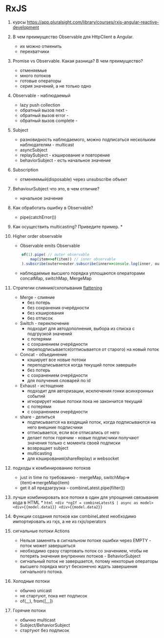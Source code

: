 # RxJS

1. курсы https://app.pluralsight.com/library/courses/rxjs-angular-reactive-development
1. В чем преимущество Observable для HttpClient в Angular.
	* их можно отменить
	* перехватчики
1. Promise vs Observable. Какая разница? В чем преимущество?
	* отменяемые
	* много потоков
	* готовые операторы
	* серия значений, а не только одно
1. Observable - наблюдаемый
	* lazy push collection
	* обратный вызов next -
	* обратный вызов error -
	* обратный вызов complete -
1. Subject
	* разновидность наблюдаемого, можно подписаться нескольким наблюдателям - multicast
	* asyncSubject
	* replaySubject - кэширование и повторение
	* behaviorSubject - есть начальное значение
1. Subscription
	* отменяемый(disposable) через unsubscribe объект
1. BehaviourSubject что это, в чем отличие?
	* начальное значение
1. Как обработать ошибку в Observable?
	* pipe(catchError())
1. Как осуществить multicasting? Приведите пример.
	*
1. Higher order observable
	* Observable emits Observable

	```ts
		of(1).pipe( // outer observable
			map(item=>of(item)) // inner observable
		).subscribe(outer=>outer.subscribe(inner=>console.log(inner, outer)))
	```
	* наблюдаемые высшего порядка уплощаются операторами concatMap, switchMap, MergeMap 
1. Стратегии слияния/схлопывания [flattening](https://medium.com/@shairez/a-super-ninja-trick-to-learn-rxjss-switchmap-mergemap-concatmap-and-exhaustmap-forever-88e178a75f1b)
	* Merge - слияние
		* без потерь
		* без сохранения очерёдности
		* без кэширования
		* без отписок
	* Switch - переключение
		* подходит для автодополнения, выбора из списка с подгрузкой значений
		* с потерями
		* с сохранением очерёдности
		* переподписывается(отписывается от старого) на новый поток
	* Concat - объединение
		* кэширует все новые потоки
		* переподписывается когда текущий поток завершён
		* без потерь
		* с сохранением очерёдности
		* для получения словарей по id
	* Exhaust - истощение
		* подходит для авторизации, исключения гонки асинхронных событий
		* игнорирует новые потоки пока не закончится текущий
		* с потерями
		* с сохранением очерёдности
	* share - делиться
		* подписывается на входящий поток, когда подписываются на него внешние подписчики
		* отписывается, если все отписались от него
		* делает поток горячим - новые подписчики получают значения только с момента своей подписки
		* возвращает subject
		* multicasting
		* для кэширования(shareReplay) и websocket
1. подходы к комбинированию потоков
	* just in time по требованию - mergeMap, switchMap=>(item)=>mergeMap(item)
	* get it all предзагрузка - combineLatest.pipe(filter())
1. лучше комбинировать все потоки в один для упрощения связывания кода в HTML
	* 
		```html
			<div *ngIf = combineLatest$ | async as model>
				<div>{{model.data1}}
					<div>{{model.data2}}
		```
1. Функции создания потоков как combineLatest необходимо импортировать из rxjs, а не из rxjs/operators
1. сигнальные потоки Actions
	* Нельзя заменять в сигнальном потоке ошибки через EMPTY - поток может завершиться
	* необходимо сразу стартовать поток со значением, чтобы не потерять значения внутренних потоков - BehaviorSubject
	* сигнальный поток не завершается, потому некоторые операторы высшего порядка могут бесконечно ждать завершения сигнального потока.
1. Холодные потоки
	* обычно unicast
	* не стартуют, пока нет подписок
	* of(,,,), from([,,,])
1. Горячие потоки
	* обычно multicast
	* Subject/BehaviorSubject
	* стартуют без подписок
